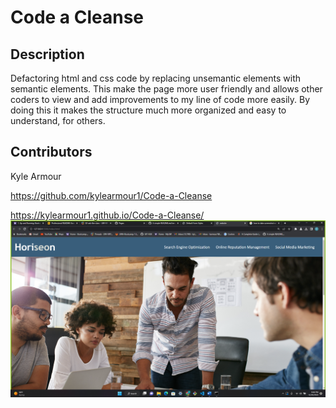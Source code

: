# Code a Cleanse

## Description

Defactoring html and css code by replacing unsemantic elements with semantic elements. This make the page more user friendly and allows other coders to view and add improvements to my line of code more easily. By doing this it makes the structure much more organized and easy to understand, for others. 

## Contributors

Kyle Armour

https://github.com/kylearmour1/Code-a-Cleanse

https://kylearmour1.github.io/Code-a-Cleanse/
![image](./assets/Screenshot_20221220_094611.png)


